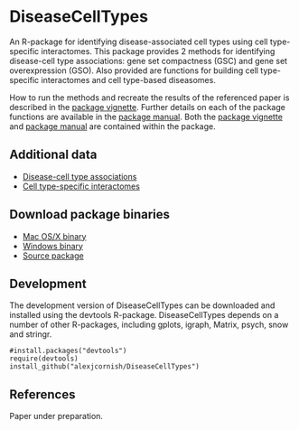 DiseaseCellTypes
==========

An R-package for identifying disease-associated cell types using cell type-specific interactomes. This package provides 2 methods for identifying disease-cell type associations: gene set compactness (GSC) and gene set overexpression (GSO). Also provided are functions for building cell type-specific interactomes and cell type-based diseasomes.

How to run the methods and recreate the results of the referenced paper is described in the [package vignette][1]. Further details on each of the package functions are available in the [package manual][2]. Both the [package vignette][1] and [package manual][2] are contained within the package. 


Additional data
----------

- [Disease-cell type associations][3]
- [Cell type-specific interactomes][4]


Download package binaries
----------

- [Mac OS/X binary][5]
- [Windows binary][6]
- [Source package][7]


Development
----------

The development version of DiseaseCellTypes can be downloaded and installed using the devtools R-package. DiseaseCellTypes depends on a number of other R-packages, including gplots, igraph, Matrix, psych, snow and stringr.

```
#install.packages("devtools")
require(devtools)
install_github("alexjcornish/DiseaseCellTypes")
```


References
----------

Paper under preparation.


[1]: https://cdn.rawgit.com/alexjcornish/DiseaseCellTypes/master/inst/doc/DiseaseCellTypes-vignette.html?raw=TRUE
[2]: https://github.com/alexjcornish/DiseaseCellTypes/blob/master/inst/doc/DiseaseCellTypes-manual.pdf?raw=TRUE
[3]: http://alexjcornish.github.io/Disease_Cell_Association_Data/
[4]: http://alexjcornish.github.io/Cell_Type_Interactomes/
[5]: https://github.com/alexjcornish/DiseaseCellTypes_Binaries/blob/master/DiseaseCellTypes_0.9.0.tgz?raw=TRUE
[6]: https://github.com/alexjcornish/DiseaseCellTypes_Binaries/blob/master/DiseaseCellTypes_0.9.0.zip?raw=TRUE
[7]: https://github.com/alexjcornish/DiseaseCellTypes_Binaries/blob/master/DiseaseCellTypes_0.9.0.tar.gz?raw=TRUE

